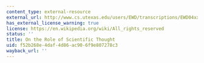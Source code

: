 ```yaml
---
content_type: external-resource
external_url: http://www.cs.utexas.edu/users/EWD/transcriptions/EWD04xx/EWD447.html
has_external_license_warning: true
license: https://en.wikipedia.org/wiki/All_rights_reserved
status: ''
title: On the Role of Scientific Thought
uid: f52b268e-4daf-4d86-ac90-6f9e807278c3
wayback_url: ''
---
```

